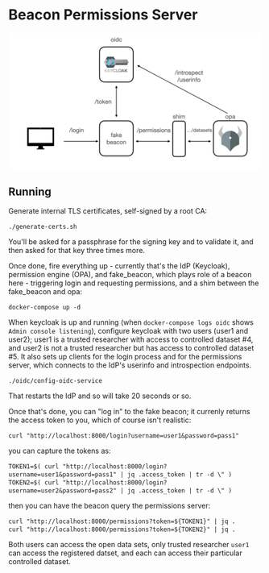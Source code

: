 # Beacon Permissions Server

![Diagram showing interactions between services](./diagram.png)

## Running

Generate internal TLS certificates, self-signed by a root CA:

```
./generate-certs.sh
```

You'll be asked for a passphrase for the signing key and to validate it, and then asked for that key three times more.

Once done, fire everything up - currently that's the IdP (Keycloak), permission engine (OPA), and fake_beacon, which
plays role of a beacon here - triggering login and requesting permissions, and a shim between the fake_beacon and
opa:

```
docker-compose up -d
```

When keycloak is up and running (when `docker-compose logs oidc` shows `Admin console listening`), configure keycloak
with two users (user1 and user2); user1 is a trusted researcher with access to controlled dataset #4, and user2 is
not a trusted researcher but has access to controlled dataset #5.  It also sets up clients for the login process
and for the permissions server, which connects to the IdP's userinfo and introspection endpoints.

 ```
 ./oidc/config-oidc-service
 ```
That restarts the IdP and so will take 20 seconds or so.

Once that's done, you can "log in" to the fake beacon; it currenly returns the access token to you, which of course
isn't realistic:

```
curl "http://localhost:8000/login?username=user1&password=pass1"

```

you can capture the tokens as:

```
TOKEN1=$( curl "http://localhost:8000/login?username=user1&password=pass1" | jq .access_token | tr -d \" )
TOKEN2=$( curl "http://localhost:8000/login?username=user2&password=pass2" | jq .access_token | tr -d \" )
```

then you can have the beacon query the permissions server:

```
curl "http://localhost:8000/permissions?token=${TOKEN1}" | jq .
curl "http://localhost:8000/permissions?token=${TOKEN2}" | jq .
```

Both users can access the open data sets, only trusted researcher `user1` can access the registered datset,
and each can access their particular controlled dataset.
